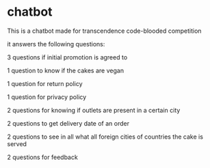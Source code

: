 # chatbot
This is a chatbot made for transcendence code-blooded competition

it answers the following questions:

  3 questions if initial promotion is agreed to
  
  1 question to know if the cakes are vegan
  
  1 question for return policy
  
  1 question for privacy policy
  
  2 questions for knowing if outlets are present in a certain city
  
  2 questions to get delivery date of an order
  
  2 questions to see in all what all foreign cities of countries the cake is served
  
  2 questions for feedback
